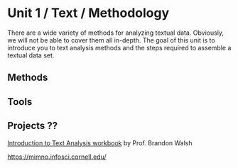   # Unit 1 / Text / Methodology 
There are a wide variety of methods for analyzing textual data. Obviously, we will not be able to cover them all in-depth. The goal of this unit is to introduce you to text analysis methods and the steps required to assemble a textual data set. 
 
## Methods


## Tools

## Projects ??


[Introduction to Text Analysis workbook](https://bmw9t.gitbooks.io/introduction-to-text-analysis/content/) by Prof. Brandon Walsh

https://mimno.infosci.cornell.edu/